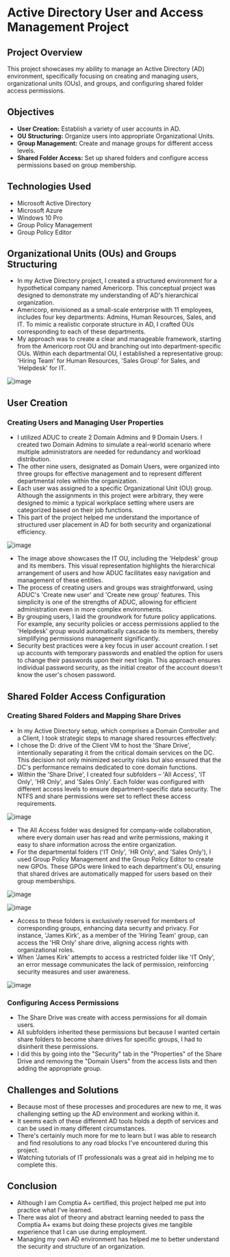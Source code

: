 # Active Directory User and Access Management Project

## Project Overview
This project showcases my ability to manage an Active Directory (AD) environment, specifically focusing on creating and managing users, organizational units (OUs), and groups, and configuring shared folder access permissions.

## Objectives
- **User Creation:** Establish a variety of user accounts in AD.
- **OU Structuring:** Organize users into appropriate Organizational Units.
- **Group Management:** Create and manage groups for different access levels.
- **Shared Folder Access:** Set up shared folders and configure access permissions based on group membership.

## Technologies Used
- Microsoft Active Directory
- Microsoft Azure
- Windows 10 Pro
- Group Policy Management
- Group Policy Editor

## Organizational Units (OUs) and Groups Structuring
- In my Active Directory project, I created a structured environment for a hypothetical company named Americorp. This conceptual project was designed to demonstrate my understanding of AD's hierarchical organization.
- Americorp, envisioned as a small-scale enterprise with 11 employees, includes four key departments: Admins, Human Resources, Sales, and IT. To mimic a realistic corporate structure in AD, I crafted OUs corresponding to each of these departments.
- My approach was to create a clear and manageable framework, starting from the Americorp root OU and branching out into department-specific OUs. Within each departmental OU, I established a representative group: 'Hiring Team' for Human Resources, 'Sales Group' for Sales, and 'Helpdesk' for IT.

![image](https://github.com/teher0094/Active-Directory-/assets/153027290/9e3d0f12-1f26-40ea-955f-9ed1672bc478)

## User Creation

### Creating Users and Managing User Properties  
- I utilized ADUC to create 2 Domain Admins and 9 Domain Users. I created two Domain Admins to simulate a real-world scenario where multiple administrators are needed for redundancy and workload distribution.
- The other nine users, designated as Domain Users, were organized into three groups for effective management and to represent different departmental roles within the organization.
- Each user was assigned to a specific Organizational Unit (OU) group. Although the assignments in this project were arbitrary, they were designed to mimic a typical workplace setting where users are categorized based on their job functions.
- This part of the project helped me understand the importance of structured user placement in AD for both security and organizational efficiency.

![image](https://github.com/teher0094/Active-Directory-/assets/153027290/4dd2f0b6-c80d-4bba-a94a-1b467ebc12f1)

- The image above showcases the IT OU, including the 'Helpdesk' group and its members. This visual representation highlights the hierarchical arrangement of users and how ADUC facilitates easy navigation and management of these entities.
- The process of creating users and groups was straightforward, using ADUC's 'Create new user' and 'Create new group' features. This simplicity is one of the strengths of ADUC, allowing for efficient administration even in more complex environments.
- By grouping users, I laid the groundwork for future policy applications. For example, any security policies or access permissions applied to the 'Helpdesk' group would automatically cascade to its members, thereby simplifying permissions management significantly.
- Security best practices were a key focus in user account creation. I set up accounts with temporary passwords and enabled the option for users to change their passwords upon their next login. This approach ensures individual password security, as the initial creator of the account doesn't know the user's chosen password.

## Shared Folder Access Configuration

### Creating Shared Folders and Mapping Share Drives
- In my Active Directory setup, which comprises a Domain Controller and a Client, I took strategic steps to manage shared resources effectively:
- I chose the D: drive of the Client VM to host the 'Share Drive', intentionally separating it from the critical domain services on the DC. This decision not only minimized security risks but also ensured that the DC's performance remains dedicated to core domain functions.
- Within the 'Share Drive', I created four subfolders – 'All Access', 'IT Only', 'HR Only', and 'Sales Only'. Each folder was configured with different access levels to ensure department-specific data security. The NTFS and share permissions were set to reflect these access requirements.

 ![image](https://github.com/teher0094/Active-Directory-/assets/153027290/f29a2222-3059-4768-aefe-0160d4c5e102)


- The All Access folder was designed for company-wide collaboration, where every domain user has read and write permissions, making it easy to share information across the entire organization.
- For the departmental folders ('IT Only', 'HR Only', and 'Sales Only'), I used Group Policy Management and the Group Policy Editor to create new GPOs. These GPOs were linked to each department's OU, ensuring that shared drives are automatically mapped for users based on their group memberships.

![image](https://github.com/teher0094/Active-Directory-/assets/153027290/44051984-2044-416b-8d28-9e621fcde443)


![image](https://github.com/teher0094/Active-Directory-/assets/153027290/7d3e5f43-d272-4f9c-85f1-45ebde97e77d)

- Access to these folders is exclusively reserved for members of corresponding groups, enhancing data security and privacy. For instance, 'James Kirk', as a member of the 'Hiring Team' group, can access the 'HR Only' share drive, aligning access rights with organizational roles.
- When 'James Kirk' attempts to access a restricted folder like 'IT Only', an error message communicates the lack of permission, reinforcing security measures and user awareness.

![image](https://github.com/teher0094/Active-Directory-/assets/153027290/16b1c113-8759-4adb-85be-dc7ca6f82fd5)


### Configuring Access Permissions
- The Share Drive was create with access permissions for all domain users.
- All subfolders inherited these permissions but because I wanted certain share folders to become share drives for specific groups, I had to disinherit these permissions.
- I did this by going into the "Security" tab in the "Properties" of the Share Drive and removing the "Domain Users" from the access lists and then adding the appropriate group.

## Challenges and Solutions
- Because most of these processes and procedures are new to me, it was challenging setting up the AD environment and working within it.
- It seems each of these different AD tools holds a depth of services and can be used in many different circumstances.
- There's certainly much more for me to learn but I was able to research and find resolutions to any road blocks I've encountered during this project.
- Watching tutorials of IT professionals was a great aid in helping me to complete this. 

## Conclusion
- Although I am Comptia A+ certified, this project helped me put into practice what I've learned.
- There was alot of theory and abstract learning needed to pass the Comptia A+ exams but doing these projects gives me tangible experience that I can use during employment.
- Managing my own AD environment has helped me to better understand the security and structure of an organization.  



